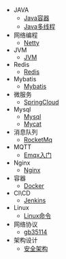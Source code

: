 * JAVA
    * [Java容器](md/Java容器.md)
    * [Java多线程](md/Java多线程.md)
* 网络编程
    * [Netty](md/Netty学习心得.md)
* JVM
    * [JVM](md/JVM.md)
* Redis
    * [Redis](md/Redis.md)
* Mybatis
    * [Mybatis](md/Mybatis.md)
* 微服务
	* [SpringCloud](md/SpringCloud.md)
* Mysql
    * [Mysql](md/Mysql.md)
    * [Mycat](md/Mycat.md)
* 消息队列
    * [RocketMq](md/RocketMq.md)
* MQTT
    * [Emqx入门](md/Emqx.md)
* Nginx
    * [Nginx](md/Nginx.md)
* 容器
    * [Docker](md/Docker.md)
* CI\CD
    * [Jenkins](md/Jenkins.md)
* Linux
    * [Linux命令](md/Linux命令.md)
* 网络协议
	* [gb35114](md/GB35114学习笔记.md)
* 架构设计
    * [安全架构](md/平台安全架构设计.md)


